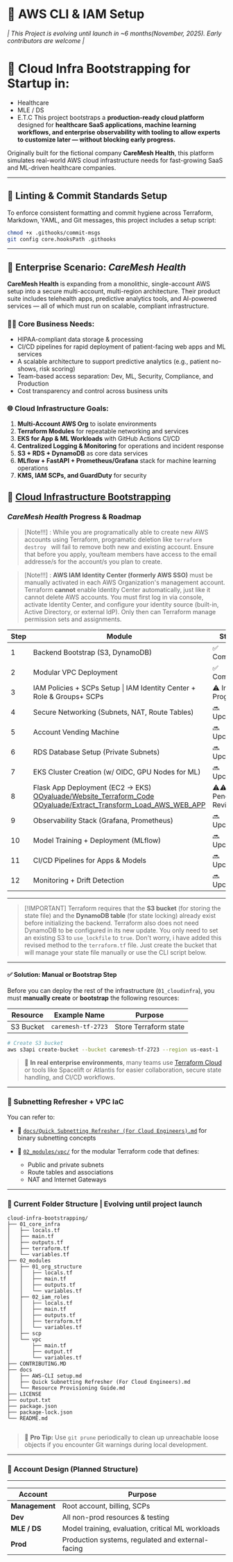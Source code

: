 # 📌 AWS CLI & IAM Setup
*| This Project is evolving until launch in ~6 months(November, 2025). Early contributors are welcome |*
# 🏥 Cloud Infra Bootstrapping for Startup in:

- Healthcare
- MLE / DS
- E.T.C
This project bootstraps a **production-ready cloud platform** designed for **healthcare SaaS applications, machine learning workflows, and enterprise observability with tooling to allow experts to customize later — without blocking early progress.**

Originally built for the fictional company **CareMesh Health**, this platform simulates real-world AWS cloud infrastructure needs for fast-growing SaaS and ML-driven healthcare companies.

---

## 🩼 Linting & Commit Standards Setup

To enforce consistent formatting and commit hygiene across Terraform, Markdown, YAML, and Git messages, this project includes a setup script:

```bash
chmod +x .githooks/commit-msgs
git config core.hooksPath .githooks

```

---

## 🧠 Enterprise Scenario: *CareMesh Health*

**CareMesh Health** is expanding from a monolithic, single-account AWS setup into a secure multi-account, multi-region architecture.
Their product suite includes telehealth apps, predictive analytics tools, and AI-powered services — all of which must run on scalable, compliant infrastructure.

### 👩‍⚕️ Core Business Needs:

* HIPAA-compliant data storage & processing
* CI/CD pipelines for rapid deployment of patient-facing web apps and ML services
* A scalable architecture to support predictive analytics (e.g., patient no-shows, risk scoring)
* Team-based access separation: Dev, ML, Security, Compliance, and Production
* Cost transparency and control across business units

### 🌐 Cloud Infrastructure Goals:

1. **Multi-Account AWS Org** to isolate environments
2. **Terraform Modules** for repeatable networking and services
3. **EKS for App & ML Workloads** with GitHub Actions CI/CD
4. **Centralized Logging & Monitoring** for operations and incident response
5. **S3 + RDS + DynamoDB** as core data services
6. **MLflow + FastAPI + Prometheus/Grafana** stack for machine learning operations
7. **KMS, IAM SCPs, and GuardDuty** for security

## 🔧 [Cloud Infrastructure Bootstrapping](https://github.com/OOyaluade/cloud-infra-bootstrapping)

### *CareMesh Health* Progress & Roadmap

> \[Note!!!] : While you are programatically able to create new AWS accounts using Terraform, programatic deletion like `terraform destroy ` will fail to remove both new and existing account. Ensure that before you apply, you/team members have access to the email addresse/s for the account/s you plan to create.

> \[Note!!!] : **AWS IAM Identity Center (formerly AWS SSO)** must be manually activated in each AWS Organization's management account. Terraform **cannot** enable Identity Center automatically, just like it cannot delete AWS accounts. You must first log in via console, activate Identity Center, and configure your identity source (built-in, Active Directory, or external IdP). Only then can Terraform manage permission sets and assignments.

| Step | Module                                                                                                                                                                                                                                         | Status                |
| ---- | ---------------------------------------------------------------------------------------------------------------------------------------------------------------------------------------------------------------------------------------------- | --------------------- |
| 1    | Backend Bootstrap (S3, DynamoDB)                                                                                                                                                                                                               | ✅ Completed           |
| 2    | Modular VPC Deployment                                                                                                                                                                                                                         | ✅ Completed           |
| 3    | IAM Policies + SCPs Setup \| IAM Identity Center + Role & Groups+ SCPs                                                                                                                                                                         | ⚠️ In Progress        |
| 4    | Secure Networking (Subnets, NAT, Route Tables)                                                                                                                                                                                                 | 🔜 Upcoming           |
| 5    | Account Vending Machine                                                                                                                                                                                                                        | 🔜 Upcoming           |
| 6    | RDS Database Setup (Private Subnets)                                                                                                                                                                                                           | 🔜 Upcoming           |
| 7    | EKS Cluster Creation (w/ OIDC, GPU Nodes for ML)                                                                                                                                                                                               | 🔜 Upcoming           |
| 8    | Flask App Deployment (EC2 → EKS)<br>[OOyaluade/Website_Terraform_Code](https://github.com/OOyaluade/Website_Terraform_Code)<br>[OOyaluade/Extract_Transform_Load_AWS_WEB_APP](https://github.com/OOyaluade/Extract_Transform_Load_AWS_WEB_APP) | ⚠️⚠️ Pending Revision |
| 9    | Observability Stack (Grafana, Prometheus)                                                                                                                                                                                                      | 🔜 Upcoming           |
| 10   | Model Training + Deployment (MLflow)                                                                                                                                                                                                           | 🔜 Upcoming           |
| 11   | CI/CD Pipelines for Apps & Models                                                                                                                                                                                                              | 🔜 Upcoming           |
| 12   | Monitoring + Drift Detection                                                                                                                                                                                                                   | 🔜 Upcoming           |


---

> \[!IMPORTANT]
> Terraform requires that the **S3 bucket** (for storing the state file) and the **DynamoDB table** (for state locking) already exist before initializing the backend.
> Terraform also does not need DynamoDB to be configured in its new update. You only need to set an existing S3 to `use_lockfile` to `true`. Don't worry, i have added this revised method to the `terraform.tf` file. Just create the bucket that will manage your state file manually or use the CLI script below.

---

#### ✅ Solution: Manual or Bootstrap Step

Before you can deploy the rest of the infrastructure (`01_cloudinfra`), you must **manually create** or **bootstrap** the following resources:

| Resource       | Example Name        | Purpose                               |
| -------------- | ------------------- | ------------------------------------- |
| S3 Bucket      | `caremesh-tf-2723`  | Store Terraform state                 |

```bash
# Create S3 bucket
aws s3api create-bucket --bucket caremesh-tf-2723 --region us-east-1
```


> 💼 **In real enterprise environments**, many teams use [Terraform Cloud](https://www.terraform.io/cloud) or tools like Spacelift or Atlantis for easier collaboration, secure state handling, and CI/CD workflows.

---

### 🧠 Subnetting Refresher + VPC IaC

You can refer to:

* 📄 [`docs/Quick Subnetting Refresher (For Cloud Engineers).md`](https://github.com/OOyaluade/cloud-infra-bootstrapping/blob/main/docs/Quick%20Subnetting%20Refresher%20%28For%20Cloud%20Engineers%29.md) for binary subnetting concepts
* 🧱 [`02_modules/vpc/`](https://github.com/OOyaluade/cloud-infra-bootstrapping/tree/main/02_modules/vpc) for the modular Terraform code that defines:

  * Public and private subnets
  * Route tables and associations
  * NAT and Internet Gateways

---

### 📁 Current Folder Structure | Evolving until project launch 

```shell
cloud-infra-bootstrapping/
├── 01_core_infra
│   ├── locals.tf
│   ├── main.tf
│   ├── outputs.tf
│   ├── terraform.tf
│   └── variables.tf
├── 02_modules
│   ├── 01_org_structure
│   │   ├── locals.tf
│   │   ├── main.tf
│   │   ├── outputs.tf
│   │   └── variables.tf
│   ├── 02_iam_roles
│   │   ├── locals.tf
│   │   ├── main.tf
│   │   ├── outputs.tf
│   │   ├── terraform.tf
│   │   └── variables.tf
│   ├── scp
│   └── vpc
│       ├── main.tf
│       ├── output.tf
│       └── variables.tf
├── CONTRIBUTING.MD
├── docs
│   ├── AWS-CLI setup.md
│   ├── Quick Subnetting Refresher (For Cloud Engineers).md
│   └── Resource Provisioning Guide.md
├── LICENSE
├── output.txt
├── package.json
├── package-lock.json
└── README.md


```

> 🔁 **Pro Tip:** Use `git prune` periodically to clean up unreachable loose objects if you encounter Git warnings during local development.

---

### 🏩 Account Design (Planned Structure)

---

| Account        | Purpose                                           |
| -------------- | ------------------------------------------------- |
| **Management** | Root account, billing, SCPs                       |
| **Dev**        | All non-prod resources & testing                  |
| **MLE / DS**   | Model training, evaluation, critical ML workloads |
| **Prod**       | Production systems, regulated and external-facing |
